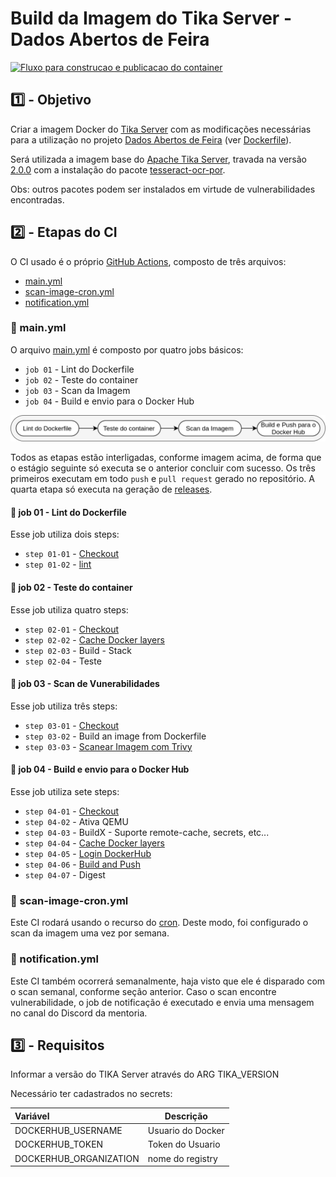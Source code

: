 # Build da Imagem do Tika Server - Dados Abertos de Feira

[![Fluxo para construcao e publicacao do container](https://github.com/mmmarceleza/iac-docker-tika/actions/workflows/main.yml/badge.svg)](https://github.com/mmmarceleza/iac-docker-tika/actions/workflows/main.yml)

## :one: - Objetivo

Criar a imagem Docker do [Tika Server](https://cwiki.apache.org/confluence/display/TIKA/TikaServer) com as modificações necessárias para a utilização no projeto [Dados Abertos de Feira](https://www.dadosabertosdefeira.com.br) (ver [Dockerfile](https://github.com/DadosAbertosDeFeira/iac-docker-tika/blob/main/Dockerfile)). 

Será utilizada a imagem base do [Apache Tika Server](https://hub.docker.com/r/apache/tika), travada na versão [2.0.0](https://hub.docker.com/layers/apache/tika/1.25/images/sha256-5a02aa906dad24c2b65a53fc20f946ecdc495c3ebd04e680dfb953d3658706af?context=explore) com a instalação do pacote [tesseract-ocr-por](https://packages.debian.org/sid/graphics/tesseract-ocr-por).

Obs: outros pacotes podem ser instalados em virtude de vulnerabilidades encontradas.

## :two: - Etapas do CI

O CI usado é o próprio [GitHub Actions](https://github.com/features/actions), composto de três arquivos:

- [main.yml](https://github.com/DadosAbertosDeFeira/iac-docker-tika/blob/main/.github/workflows/main.yml)
- [scan-image-cron.yml](https://github.com/DadosAbertosDeFeira/iac-docker-tika/blob/main/.github/workflows/scan-image-cron.yml)
- [notification.yml](https://github.com/DadosAbertosDeFeira/iac-docker-tika/blob/main/.github/workflows/notification.yml)

### :page_facing_up: main.yml

O arquivo [main.yml](https://github.com/DadosAbertosDeFeira/iac-docker-tika/blob/main/.github/workflows/main.yml) é composto por quatro jobs básicos:

- `job 01` - Lint do Dockerfile
- `job 02` - Teste do container
- `job 03` - Scan da Imagem
- `job 04` - Build e envio para o Docker Hub

![fluxo-ci](img/fluxo-ci.png)

Todos as etapas estão interligadas, conforme imagem acima, de forma que o estágio seguinte só executa se o anterior concluir com sucesso. Os três primeiros executam em todo `push` e `pull request` gerado no repositório. A quarta etapa só executa na geração de [releases](https://github.com/DadosAbertosDeFeira/iac-docker-tika/releases).

#### :small_blue_diamond: job 01 - Lint do Dockerfile

Esse job utiliza dois steps:

- `step 01-01` - [Checkout](https://github.com/marketplace/actions/checkout)
- `step 01-02` - [lint](https://github.com/marketplace/actions/hadolint-action)

#### :small_blue_diamond: job 02 - Teste do container

Esse job utiliza quatro steps:

- `step 02-01` - [Checkout](https://github.com/marketplace/actions/checkout)
- `step 02-02` - [Cache Docker layers](https://github.com/marketplace/actions/cache)
- `step 02-03` - Build - Stack
- `step 02-04` - Teste

#### :small_blue_diamond: job 03 - Scan de Vunerabilidades

Esse job utiliza três steps:

- `step 03-01` - [Checkout](https://github.com/marketplace/actions/checkout)
- `step 03-02` - Build an image from Dockerfile
- `step 03-03` - [Scanear Imagem com Trivy](https://github.com/marketplace/actions/aqua-security-trivy)

#### :small_blue_diamond: job 04 - Build e envio para o Docker Hub

Esse job utiliza sete steps:

- `step 04-01` - [Checkout](https://github.com/marketplace/actions/checkout)
- `step 04-02` - Ativa QEMU
- `step 04-03` - BuildX - Suporte remote-cache, secrets, etc...
- `step 04-04` - [Cache Docker layers](https://github.com/marketplace/actions/cache)
- `step 04-05` - [Login DockerHub](https://github.com/marketplace/actions/docker-login)
- `step 04-06` - [Build and Push](https://github.com/marketplace/actions/build-and-push-docker-images)
- `step 04-07` - Digest

### :page_facing_up: scan-image-cron.yml

Este CI rodará usando o recurso do [cron](https://docs.github.com/en/actions/reference/events-that-trigger-workflows#scheduled-events). Deste modo, foi configurado o scan da imagem uma vez por semana.
### :page_facing_up: notification.yml

Este CI também ocorrerá semanalmente, haja visto que ele é disparado com o scan semanal, conforme seção anterior. Caso o scan encontre vulnerabilidade, o job de notificação é executado e envia uma mensagem no canal do Discord da mentoria.
## :three: - Requisitos

Informar a versão do TIKA Server através do ARG TIKA_VERSION

Necessário ter cadastrados no secrets:


 | **Variável**           | **Descrição**     |
 |:---                    |---                |
 | DOCKERHUB_USERNAME     | Usuario do Docker |
 | DOCKERHUB_TOKEN        | Token do Usuario  |
 | DOCKERHUB_ORGANIZATION | nome do registry  | 
